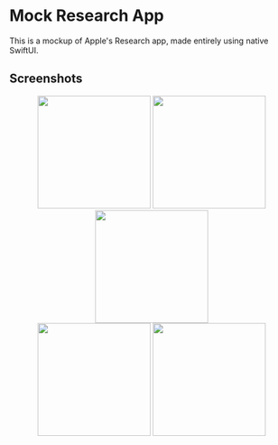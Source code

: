 # Mock Research App

This is a mockup of Apple's Research app, made entirely using native SwiftUI.

## Screenshots

<div align="center">
  <img src="https://github.com/user-attachments/assets/62df5e19-23e8-4ae3-9c06-055a5ef414b3" width="200"/>
  <img src="https://github.com/user-attachments/assets/2e2a497a-867b-458c-bc33-af1b5b0cf09c" width="200"/>
  <img src="https://github.com/user-attachments/assets/a7f4b3e0-8bc8-45ea-8393-91811c2b7290" width="200"/>
</div>

<div align="center">
  <img src="https://github.com/user-attachments/assets/4ec3959a-ffa6-49f1-ac7f-939e5aabd9bd" width="200"/>
  <img src="https://github.com/user-attachments/assets/b55aa440-92d6-43bc-ae59-ef59ce243bbd" width="200"/>
</div>
